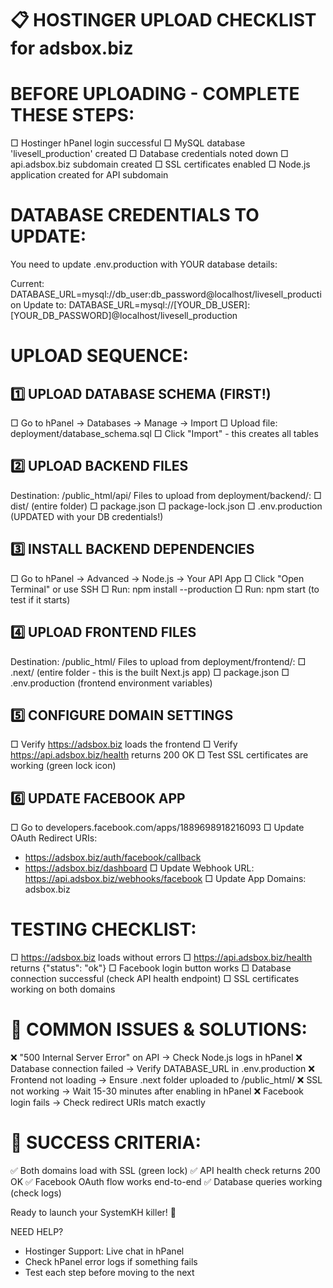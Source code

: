 📋 HOSTINGER UPLOAD CHECKLIST for adsbox.biz
===============================================

BEFORE UPLOADING - COMPLETE THESE STEPS:
========================================
□ Hostinger hPanel login successful
□ MySQL database 'livesell_production' created
□ Database credentials noted down
□ api.adsbox.biz subdomain created
□ SSL certificates enabled
□ Node.js application created for API subdomain

DATABASE CREDENTIALS TO UPDATE:
===============================
You need to update .env.production with YOUR database details:

Current: DATABASE_URL=mysql://db_user:db_password@localhost/livesell_production
Update to: DATABASE_URL=mysql://[YOUR_DB_USER]:[YOUR_DB_PASSWORD]@localhost/livesell_production

UPLOAD SEQUENCE:
===============

1️⃣ UPLOAD DATABASE SCHEMA (FIRST!)
----------------------------------
□ Go to hPanel → Databases → Manage → Import
□ Upload file: deployment/database_schema.sql
□ Click "Import" - this creates all tables

2️⃣ UPLOAD BACKEND FILES
-----------------------
Destination: /public_html/api/
Files to upload from deployment/backend/:
□ dist/ (entire folder)
□ package.json
□ package-lock.json
□ .env.production (UPDATED with your DB credentials!)

3️⃣ INSTALL BACKEND DEPENDENCIES
-------------------------------
□ Go to hPanel → Advanced → Node.js → Your API App
□ Click "Open Terminal" or use SSH
□ Run: npm install --production
□ Run: npm start (to test if it starts)

4️⃣ UPLOAD FRONTEND FILES
------------------------
Destination: /public_html/
Files to upload from deployment/frontend/:
□ .next/ (entire folder - this is the built Next.js app)
□ package.json
□ .env.production (frontend environment variables)

5️⃣ CONFIGURE DOMAIN SETTINGS
----------------------------
□ Verify https://adsbox.biz loads the frontend
□ Verify https://api.adsbox.biz/health returns 200 OK
□ Test SSL certificates are working (green lock icon)

6️⃣ UPDATE FACEBOOK APP
----------------------
□ Go to developers.facebook.com/apps/1889698918216093
□ Update OAuth Redirect URIs:
  - https://adsbox.biz/auth/facebook/callback
  - https://adsbox.biz/dashboard
□ Update Webhook URL: https://api.adsbox.biz/webhooks/facebook
□ Update App Domains: adsbox.biz

TESTING CHECKLIST:
=================
□ https://adsbox.biz loads without errors
□ https://api.adsbox.biz/health returns {"status": "ok"}
□ Facebook login button works
□ Database connection successful (check API health endpoint)
□ SSL certificates working on both domains

🚨 COMMON ISSUES & SOLUTIONS:
============================
❌ "500 Internal Server Error" on API → Check Node.js logs in hPanel
❌ Database connection failed → Verify DATABASE_URL in .env.production
❌ Frontend not loading → Ensure .next folder uploaded to /public_html/
❌ SSL not working → Wait 15-30 minutes after enabling in hPanel
❌ Facebook login fails → Check redirect URIs match exactly

🎉 SUCCESS CRITERIA:
===================
✅ Both domains load with SSL (green lock)
✅ API health check returns 200 OK
✅ Facebook OAuth flow works end-to-end
✅ Database queries working (check logs)

Ready to launch your SystemKH killer! 🚀

NEED HELP? 
- Hostinger Support: Live chat in hPanel
- Check hPanel error logs if something fails
- Test each step before moving to the next